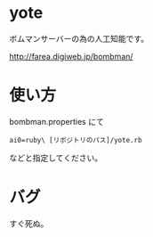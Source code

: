 # yote

ボムマンサーバーの為の人工知能です。

http://farea.digiweb.jp/bombman/

# 使い方

bombman.properties にて

	ai0=ruby\ [リポジトリのパス]/yote.rb

などと指定してください。

# バグ

すぐ死ぬ。
